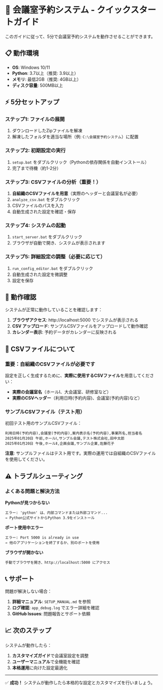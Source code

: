 # 🚀 会議室予約システム - クイックスタートガイド

このガイドに従って、5分で会議室予約システムを動作させることができます。

## 📋 動作環境

- **OS**: Windows 10/11
- **Python**: 3.7以上（推奨: 3.9以上）
- **メモリ**: 最低2GB（推奨: 4GB以上）
- **ディスク容量**: 500MB以上

## ⚡ 5分セットアップ

### ステップ1: ファイルの展開
1. ダウンロードしたZipファイルを解凍
2. 解凍したフォルダを適当な場所（例: `C:\会議室予約システム`）に配置

### ステップ2: 初期設定の実行
1. `setup.bat` をダブルクリック（Pythonの依存関係を自動インストール）
2. 完了まで待機（約1-2分）

### ステップ3: CSVファイルの分析（重要！）
1. **自組織のCSVファイルを用意**（実際のヘッダーと会議室名が必要）
2. `analyze_csv.bat` をダブルクリック
3. CSVファイルのパスを入力
4. 自動生成された設定を確認・保存

### ステップ4: システムの起動
1. `start_server.bat` をダブルクリック
2. ブラウザが自動で開き、システムが表示されます

### ステップ5: 詳細設定の調整（必要に応じて）
1. `run_config_editor.bat` をダブルクリック
2. 自動生成された設定を微調整
3. 設定を保存

## 🎯 動作確認

システムが正常に動作していることを確認します：

1. **ブラウザアクセス**: http://localhost:5000 でシステムが表示される
2. **CSV アップロード**: サンプルCSVファイルをアップロードして動作確認
3. **カレンダー表示**: 予約データがカレンダーに反映される

## 📁 CSVファイルについて

### **重要：自組織のCSVファイルが必要です**

設定を正しく生成するために、**実際に使用するCSVファイル**を用意してください：
- **実際の会議室名**（ホールⅠ、大会議室、研修室など）
- **実際のCSVヘッダー**（利用日時(予約内容)、会議室(予約内容)など）

### **サンプルCSVファイル（テスト用）**

初回テスト用のサンプルCSVファイル：

```csv
利用日時(予約内容),会議室(予約内容),案内表示名(予約内容),事業所名,担当者名
2025年01月20日 午前,ホールⅠ,サンプル会議,テスト株式会社,田中太郎
2025年01月20日 午後,ホールⅡ,企画会議,サンプル企業,佐藤花子
```

**注意**: サンプルファイルはテスト用です。実際の運用では自組織のCSVファイルを使用してください。

## ⚠️ トラブルシューティング

### よくある問題と解決方法

**Pythonが見つからない**
```
エラー: 'python' は、内部コマンドまたは外部コマンド...
→ Python公式サイトからPython 3.9をインストール
```

**ポート使用中エラー**
```
エラー: Port 5000 is already in use
→ 他のアプリケーションを終了するか、別のポートを使用
```

**ブラウザが開かない**
```
手動でブラウザを開き、http://localhost:5000 にアクセス
```

## 📞 サポート

問題が解決しない場合：
1. **詳細マニュアル**: `SETUP_MANUAL.md` を参照
2. **ログ確認**: `app_debug.log` でエラー詳細を確認
3. **GitHub Issues**: 問題報告とサポート依頼

## 📈 次のステップ

システムが動作したら：
1. **カスタマイズガイド**で会議室設定を調整
2. **ユーザーマニュアル**で全機能を確認
3. **本格運用**に向けた設定最適化

---

✅ **成功！** システムが動作したら本格的な設定とカスタマイズを行いましょう。